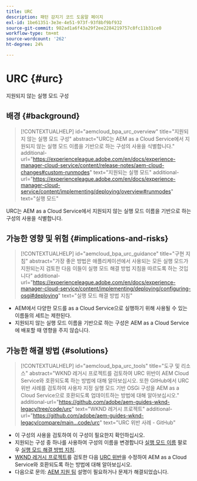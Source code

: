 ```yaml
---
title: URC
description: 패턴 감지기 코드 도움말 페이지
exl-id: 1be61351-3e3e-4e51-973f-93f8bf9bf932
source-git-commit: 982ad1a6f43a29f2ee2284219757c8fc11b31ce0
workflow-type: tm+mt
source-wordcount: '262'
ht-degree: 24%

---
```


# URC {#urc}

지원되지 않는 실행 모드 구성

## 배경 {#background}

>[!CONTEXTUALHELP]
>id="aemcloud_bpa_urc_overview"
>title="지원되지 않는 실행 모드 구성"
>abstract="URC는 AEM as a Cloud Service에서 지원되지 않는 실행 모드 이름을 기반으로 하는 구성의 사용을 식별합니다."
>additional-url="https://experienceleague.adobe.com/en/docs/experience-manager-cloud-service/content/release-notes/aem-cloud-changes#custom-runmodes" text="지원되는 실행 모드"
>additional-url="https://experienceleague.adobe.com/en/docs/experience-manager-cloud-service/content/implementing/deploying/overview#runmodes" text="실행 모드"

URC는 AEM as a Cloud Service에서 지원되지 않는 실행 모드 이름을 기반으로 하는 구성의 사용을 식별합니다.

## 가능한 영향 및 위험 {#implications-and-risks}

>[!CONTEXTUALHELP]
>id="aemcloud_bpa_urc_guidance"
>title="구현 지침"
>abstract="가장 좋은 방법은 애플리케이션에서 사용되는 모든 실행 모드가 지원되는지 검토한 다음 이들이 실행 모드 해결 방법 지침을 따르도록 하는 것입니다"
>additional-url="https://experienceleague.adobe.com/en/docs/experience-manager-cloud-service/content/implementing/deploying/configuring-osgi#deploying" text="실행 모드 해결 방법 지침"

* AEM에서 다양한 모드를 as a Cloud Service으로 실행하기 위해 사용될 수 있는 이름들의 세트는 제한된다.
* 지원되지 않는 실행 모드 이름을 기반으로 하는 구성은 AEM as a Cloud Service에 배포할 때 영향을 주지 않습니다.

## 가능한 해결 방법 {#solutions}

>[!CONTEXTUALHELP]
>id="aemcloud_bpa_urc_tools"
>title="도구 및 리소스"
>abstract="WKND 레거시 프로젝트를 검토하여 URC 위반이 AEM Cloud Service와 호환되도록 하는 방법에 대해 알아보십시오. 또한 GitHub에서 URC 위반 사례를 검토하여 사용자 지정 실행 모드 기반 OSGi 구성을 AEM as a Cloud Service으로 호환되도록 업데이트하는 방법에 대해 알아보십시오."
>additional-url="https://github.com/adobe/aem-guides-wknd-legacy/tree/code/urc" text="WKND 레거시 프로젝트"
>additional-url="https://github.com/adobe/aem-guides-wknd-legacy/compare/main...code/urc" text="URC 위반 사례 - GitHub"

* 이 구성의 사용을 검토하여 이 구성이 필요한지 확인하십시오.
* 지원되는 구성 중 하나를 사용하여 구성의 이름을 변경합니다 [실행 모드 이름](https://experienceleague.adobe.com/en/docs/experience-manager-cloud-service/content/release-notes/aem-cloud-changes#custom-runmodes) 팔로우 [실행 모드 해결 방법 지침](https://experienceleague.adobe.com/en/docs/experience-manager-cloud-service/content/implementing/deploying/configuring-osgi#runmode-resolution).
* [WKND 레거시 프로젝트](https://github.com/adobe/aem-guides-wknd-legacy/tree/code/urc)를 검토한 다음 [URC 위반](https://github.com/adobe/aem-guides-wknd-legacy/compare/main...code/urc)을 수정하여 AEM as a Cloud Service와 호환되도록 하는 방법에 대해 알아보십시오.
* 다음으로 문의: [AEM 지원 팀](https://helpx.adobe.com/kr/enterprise/using/support-for-experience-cloud.html) 설명이 필요하거나 문제가 해결되었습니다.
